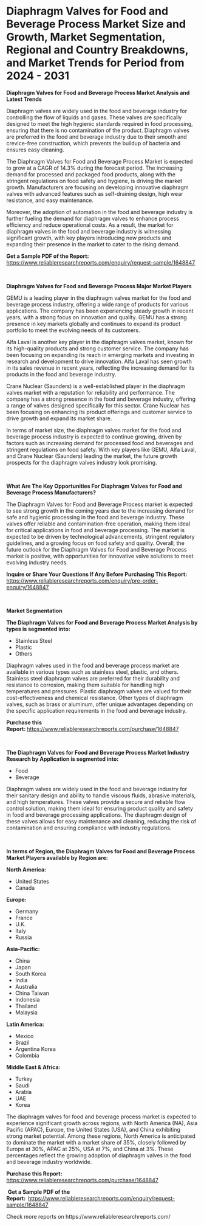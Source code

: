 <p><h1>Diaphragm Valves for Food and Beverage Process Market Size and Growth, Market Segmentation, Regional and Country Breakdowns, and Market Trends for Period from 2024 -  2031</h1></p><p><strong>Diaphragm Valves for Food and Beverage Process Market Analysis and Latest Trends</strong></p>
<p><p>Diaphragm valves are widely used in the food and beverage industry for controlling the flow of liquids and gases. These valves are specifically designed to meet the high hygienic standards required in food processing, ensuring that there is no contamination of the product. Diaphragm valves are preferred in the food and beverage industry due to their smooth and crevice-free construction, which prevents the buildup of bacteria and ensures easy cleaning.</p><p>The Diaphragm Valves for Food and Beverage Process Market is expected to grow at a CAGR of 14.3% during the forecast period. The increasing demand for processed and packaged food products, along with the stringent regulations on food safety and hygiene, is driving the market growth. Manufacturers are focusing on developing innovative diaphragm valves with advanced features such as self-draining design, high wear resistance, and easy maintenance.</p><p>Moreover, the adoption of automation in the food and beverage industry is further fueling the demand for diaphragm valves to enhance process efficiency and reduce operational costs. As a result, the market for diaphragm valves in the food and beverage industry is witnessing significant growth, with key players introducing new products and expanding their presence in the market to cater to the rising demand.</p></p>
<p><strong>Get a Sample PDF of the Report:&nbsp;</strong> <a href="https://www.reliableresearchreports.com/enquiry/request-sample/1648847">https://www.reliableresearchreports.com/enquiry/request-sample/1648847</a></p>
<p>&nbsp;</p>
<p><strong>Diaphragm Valves for Food and Beverage Process Major Market Players</strong></p>
<p><p>GEMU is a leading player in the diaphragm valves market for the food and beverage process industry, offering a wide range of products for various applications. The company has been experiencing steady growth in recent years, with a strong focus on innovation and quality. GEMU has a strong presence in key markets globally and continues to expand its product portfolio to meet the evolving needs of its customers.</p><p>Alfa Laval is another key player in the diaphragm valves market, known for its high-quality products and strong customer service. The company has been focusing on expanding its reach in emerging markets and investing in research and development to drive innovation. Alfa Laval has seen growth in its sales revenue in recent years, reflecting the increasing demand for its products in the food and beverage industry.</p><p>Crane Nuclear (Saunders) is a well-established player in the diaphragm valves market with a reputation for reliability and performance. The company has a strong presence in the food and beverage industry, offering a range of valves designed specifically for this sector. Crane Nuclear has been focusing on enhancing its product offerings and customer service to drive growth and expand its market share.</p><p>In terms of market size, the diaphragm valves market for the food and beverage process industry is expected to continue growing, driven by factors such as increasing demand for processed food and beverages and stringent regulations on food safety. With key players like GEMU, Alfa Laval, and Crane Nuclear (Saunders) leading the market, the future growth prospects for the diaphragm valves industry look promising.</p></p>
<p>&nbsp;</p>
<p><strong>What Are The Key Opportunities For Diaphragm Valves for Food and Beverage Process Manufacturers?</strong></p>
<p><p>The Diaphragm Valves for Food and Beverage Process market is expected to see strong growth in the coming years due to the increasing demand for safe and hygienic processing in the food and beverage industry. These valves offer reliable and contamination-free operation, making them ideal for critical applications in food and beverage processing. The market is expected to be driven by technological advancements, stringent regulatory guidelines, and a growing focus on food safety and quality. Overall, the future outlook for the Diaphragm Valves for Food and Beverage Process market is positive, with opportunities for innovative valve solutions to meet evolving industry needs.</p></p>
<p><strong>Inquire or Share Your Questions If Any Before Purchasing This Report:</strong> <a href="https://www.reliableresearchreports.com/enquiry/pre-order-enquiry/1648847">https://www.reliableresearchreports.com/enquiry/pre-order-enquiry/1648847</a></p>
<p>&nbsp;</p>
<p><strong>Market Segmentation</strong></p>
<p><strong>The Diaphragm Valves for Food and Beverage Process Market Analysis by types is segmented into:</strong></p>
<p><ul><li>Stainless Steel</li><li>Plastic</li><li>Others</li></ul></p>
<p><p>Diaphragm valves used in the food and beverage process market are available in various types such as stainless steel, plastic, and others. Stainless steel diaphragm valves are preferred for their durability and resistance to corrosion, making them suitable for handling high temperatures and pressures. Plastic diaphragm valves are valued for their cost-effectiveness and chemical resistance. Other types of diaphragm valves, such as brass or aluminum, offer unique advantages depending on the specific application requirements in the food and beverage industry.</p></p>
<p><strong>Purchase this Report:&nbsp;</strong><a href="https://www.reliableresearchreports.com/purchase/1648847">https://www.reliableresearchreports.com/purchase/1648847</a></p>
<p>&nbsp;</p>
<p><strong>The Diaphragm Valves for Food and Beverage Process Market Industry Research by Application is segmented into:</strong></p>
<p><ul><li>Food</li><li>Beverage</li></ul></p>
<p><p>Diaphragm valves are widely used in the food and beverage industry for their sanitary design and ability to handle viscous fluids, abrasive materials, and high temperatures. These valves provide a secure and reliable flow control solution, making them ideal for ensuring product quality and safety in food and beverage processing applications. The diaphragm design of these valves allows for easy maintenance and cleaning, reducing the risk of contamination and ensuring compliance with industry regulations.</p></p>
<p>&nbsp;</p>
<p><strong>In terms of Region, the Diaphragm Valves for Food and Beverage Process Market Players available by Region are:</strong></p>
<p>
    <p> <strong> North America: </strong>
        <ul>
            <li>United States</li>
            <li>Canada</li>
        </ul>
        </p> 
    <p> <strong> Europe: </strong>
        <ul>
            <li>Germany</li>
            <li>France</li>
            <li>U.K.</li>
            <li>Italy</li>
            <li>Russia</li>
        </ul>
        </p> 
    <p> <strong> Asia-Pacific: </strong>
        <ul>
            <li>China</li>
            <li>Japan</li>
            <li>South Korea</li>
            <li>India</li>
            <li>Australia</li>
            <li>China Taiwan</li>
            <li>Indonesia</li>
            <li>Thailand</li>
            <li>Malaysia</li>
        </ul>
        </p> 
    <p> <strong> Latin America: </strong>
        <ul>
            <li>Mexico</li>
            <li>Brazil</li>
            <li>Argentina Korea</li>
            <li>Colombia</li>
        </ul>
        </p> 
    <p> <strong> Middle East & Africa: </strong>
        <ul>
            <li>Turkey</li>
            <li>Saudi</li>
            <li>Arabia</li>
            <li>UAE</li>
            <li>Korea</li>
        </ul>
    </p>
    </p>
<p><p>The diaphragm valves for food and beverage process market is expected to experience significant growth across regions, with North America (NA), Asia Pacific (APAC), Europe, the United States (USA), and China exhibiting strong market potential. Among these regions, North America is anticipated to dominate the market with a market share of 35%, closely followed by Europe at 30%, APAC at 25%, USA at 7%, and China at 3%. These percentages reflect the growing adoption of diaphragm valves in the food and beverage industry worldwide.</p></p>
<p><strong>Purchase this Report: </strong><a href="https://www.reliableresearchreports.com/purchase/1648847">https://www.reliableresearchreports.com/purchase/1648847</a></p>
<p>&nbsp;<strong>Get a Sample PDF of the Report:&nbsp;&nbsp;</strong><a href="https://www.reliableresearchreports.com/enquiry/request-sample/1648847">https://www.reliableresearchreports.com/enquiry/request-sample/1648847</a></p>
<p><strong></strong></p>
<p>Check more reports on https://www.reliableresearchreports.com/</p>
